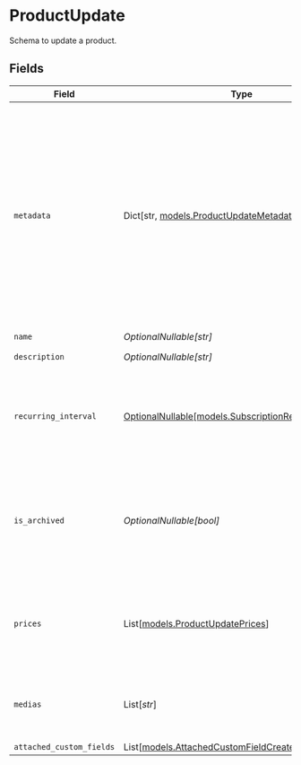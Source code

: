 # ProductUpdate

Schema to update a product.


## Fields

| Field                                                                                                                                                                                                                                                                                        | Type                                                                                                                                                                                                                                                                                         | Required                                                                                                                                                                                                                                                                                     | Description                                                                                                                                                                                                                                                                                  |
| -------------------------------------------------------------------------------------------------------------------------------------------------------------------------------------------------------------------------------------------------------------------------------------------- | -------------------------------------------------------------------------------------------------------------------------------------------------------------------------------------------------------------------------------------------------------------------------------------------- | -------------------------------------------------------------------------------------------------------------------------------------------------------------------------------------------------------------------------------------------------------------------------------------------- | -------------------------------------------------------------------------------------------------------------------------------------------------------------------------------------------------------------------------------------------------------------------------------------------- |
| `metadata`                                                                                                                                                                                                                                                                                   | Dict[str, [models.ProductUpdateMetadata](../models/productupdatemetadata.md)]                                                                                                                                                                                                                | :heavy_minus_sign:                                                                                                                                                                                                                                                                           | Key-value object allowing you to store additional information.<br/><br/>The key must be a string with a maximum length of **40 characters**.<br/>The value must be either:<br/><br/>* A string with a maximum length of **500 characters**<br/>* An integer<br/>* A boolean<br/><br/>You can store up to **50 key-value pairs**. |
| `name`                                                                                                                                                                                                                                                                                       | *OptionalNullable[str]*                                                                                                                                                                                                                                                                      | :heavy_minus_sign:                                                                                                                                                                                                                                                                           | N/A                                                                                                                                                                                                                                                                                          |
| `description`                                                                                                                                                                                                                                                                                | *OptionalNullable[str]*                                                                                                                                                                                                                                                                      | :heavy_minus_sign:                                                                                                                                                                                                                                                                           | The description of the product.                                                                                                                                                                                                                                                              |
| `recurring_interval`                                                                                                                                                                                                                                                                         | [OptionalNullable[models.SubscriptionRecurringInterval]](../models/subscriptionrecurringinterval.md)                                                                                                                                                                                         | :heavy_minus_sign:                                                                                                                                                                                                                                                                           | The recurring interval of the product. If `None`, the product is a one-time purchase. **Can only be set on legacy recurring products. Once set, it can't be changed.**                                                                                                                       |
| `is_archived`                                                                                                                                                                                                                                                                                | *OptionalNullable[bool]*                                                                                                                                                                                                                                                                     | :heavy_minus_sign:                                                                                                                                                                                                                                                                           | Whether the product is archived. If `true`, the product won't be available for purchase anymore. Existing customers will still have access to their benefits, and subscriptions will continue normally.                                                                                      |
| `prices`                                                                                                                                                                                                                                                                                     | List[[models.ProductUpdatePrices](../models/productupdateprices.md)]                                                                                                                                                                                                                         | :heavy_minus_sign:                                                                                                                                                                                                                                                                           | List of available prices for this product. If you want to keep existing prices, include them in the list as an `ExistingProductPrice` object.                                                                                                                                                |
| `medias`                                                                                                                                                                                                                                                                                     | List[*str*]                                                                                                                                                                                                                                                                                  | :heavy_minus_sign:                                                                                                                                                                                                                                                                           | List of file IDs. Each one must be on the same organization as the product, of type `product_media` and correctly uploaded.                                                                                                                                                                  |
| `attached_custom_fields`                                                                                                                                                                                                                                                                     | List[[models.AttachedCustomFieldCreate](../models/attachedcustomfieldcreate.md)]                                                                                                                                                                                                             | :heavy_minus_sign:                                                                                                                                                                                                                                                                           | N/A                                                                                                                                                                                                                                                                                          |